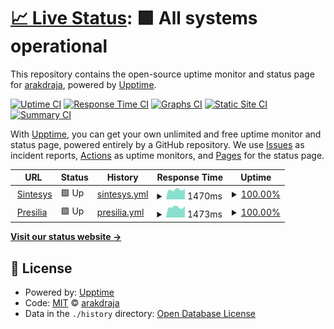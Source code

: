 # [📈 Live Status](https://https://arakdraja.github.io/upptime/): <!--live status--> **🟩 All systems operational**

This repository contains the open-source uptime monitor and status page for [arakdraja](arakdraja.id), powered by [Upptime](https://github.com/upptime/upptime).

[![Uptime CI](https://github.com/arakdraja/upptime/workflows/Uptime%20CI/badge.svg)](https://github.com/arakdraja/upptime/actions?query=workflow%3A%22Uptime+CI%22)
[![Response Time CI](https://github.com/arakdraja/upptime/workflows/Response%20Time%20CI/badge.svg)](https://github.com/arakdraja/upptime/actions?query=workflow%3A%22Response+Time+CI%22)
[![Graphs CI](https://github.com/arakdraja/upptime/workflows/Graphs%20CI/badge.svg)](https://github.com/arakdraja/upptime/actions?query=workflow%3A%22Graphs+CI%22)
[![Static Site CI](https://github.com/arakdraja/upptime/workflows/Static%20Site%20CI/badge.svg)](https://github.com/arakdraja/upptime/actions?query=workflow%3A%22Static+Site+CI%22)
[![Summary CI](https://github.com/arakdraja/upptime/workflows/Summary%20CI/badge.svg)](https://github.com/arakdraja/upptime/actions?query=workflow%3A%22Summary+CI%22)

With [Upptime](https://upptime.js.org), you can get your own unlimited and free uptime monitor and status page, powered entirely by a GitHub repository. We use [Issues](https://github.com/arakdraja/upptime/issues) as incident reports, [Actions](https://github.com/arakdraja/upptime/actions) as uptime monitors, and [Pages](https://https://arakdraja.github.io/upptime/) for the status page.

<!--start: status pages-->
<!-- This summary is generated by Upptime (https://github.com/upptime/upptime) -->
<!-- Do not edit this manually, your changes will be overwritten -->
<!-- prettier-ignore -->
| URL | Status | History | Response Time | Uptime |
| --- | ------ | ------- | ------------- | ------ |
| <img alt="" src="https://icons.duckduckgo.com/ip3/app.sintesys.id.ico" height="13"> [Sintesys](https://app.sintesys.id/core/dashboard/default/login) | 🟩 Up | [sintesys.yml](https://github.com/arakdraja/upptime/commits/HEAD/history/sintesys.yml) | <details><summary><img alt="Response time graph" src="./graphs/sintesys/response-time-week.png" height="20"> 1470ms</summary><br><a href="https://arakdraja.github.io/upptime/history/sintesys"><img alt="Response time 1747" src="https://img.shields.io/endpoint?url=https%3A%2F%2Fraw.githubusercontent.com%2Farakdraja%2Fupptime%2FHEAD%2Fapi%2Fsintesys%2Fresponse-time.json"></a><br><a href="https://arakdraja.github.io/upptime/history/sintesys"><img alt="24-hour response time 2114" src="https://img.shields.io/endpoint?url=https%3A%2F%2Fraw.githubusercontent.com%2Farakdraja%2Fupptime%2FHEAD%2Fapi%2Fsintesys%2Fresponse-time-day.json"></a><br><a href="https://arakdraja.github.io/upptime/history/sintesys"><img alt="7-day response time 1470" src="https://img.shields.io/endpoint?url=https%3A%2F%2Fraw.githubusercontent.com%2Farakdraja%2Fupptime%2FHEAD%2Fapi%2Fsintesys%2Fresponse-time-week.json"></a><br><a href="https://arakdraja.github.io/upptime/history/sintesys"><img alt="30-day response time 1407" src="https://img.shields.io/endpoint?url=https%3A%2F%2Fraw.githubusercontent.com%2Farakdraja%2Fupptime%2FHEAD%2Fapi%2Fsintesys%2Fresponse-time-month.json"></a><br><a href="https://arakdraja.github.io/upptime/history/sintesys"><img alt="1-year response time 1747" src="https://img.shields.io/endpoint?url=https%3A%2F%2Fraw.githubusercontent.com%2Farakdraja%2Fupptime%2FHEAD%2Fapi%2Fsintesys%2Fresponse-time-year.json"></a></details> | <details><summary><a href="https://arakdraja.github.io/upptime/history/sintesys">100.00%</a></summary><a href="https://arakdraja.github.io/upptime/history/sintesys"><img alt="All-time uptime 99.91%" src="https://img.shields.io/endpoint?url=https%3A%2F%2Fraw.githubusercontent.com%2Farakdraja%2Fupptime%2FHEAD%2Fapi%2Fsintesys%2Fuptime.json"></a><br><a href="https://arakdraja.github.io/upptime/history/sintesys"><img alt="24-hour uptime 100.00%" src="https://img.shields.io/endpoint?url=https%3A%2F%2Fraw.githubusercontent.com%2Farakdraja%2Fupptime%2FHEAD%2Fapi%2Fsintesys%2Fuptime-day.json"></a><br><a href="https://arakdraja.github.io/upptime/history/sintesys"><img alt="7-day uptime 100.00%" src="https://img.shields.io/endpoint?url=https%3A%2F%2Fraw.githubusercontent.com%2Farakdraja%2Fupptime%2FHEAD%2Fapi%2Fsintesys%2Fuptime-week.json"></a><br><a href="https://arakdraja.github.io/upptime/history/sintesys"><img alt="30-day uptime 99.78%" src="https://img.shields.io/endpoint?url=https%3A%2F%2Fraw.githubusercontent.com%2Farakdraja%2Fupptime%2FHEAD%2Fapi%2Fsintesys%2Fuptime-month.json"></a><br><a href="https://arakdraja.github.io/upptime/history/sintesys"><img alt="1-year uptime 99.91%" src="https://img.shields.io/endpoint?url=https%3A%2F%2Fraw.githubusercontent.com%2Farakdraja%2Fupptime%2FHEAD%2Fapi%2Fsintesys%2Fuptime-year.json"></a></details>
| <img alt="" src="https://icons.duckduckgo.com/ip3/app.presilia.id.ico" height="13"> [Presilia](https://app.presilia.id/core/dashboard/default/signin) | 🟩 Up | [presilia.yml](https://github.com/arakdraja/upptime/commits/HEAD/history/presilia.yml) | <details><summary><img alt="Response time graph" src="./graphs/presilia/response-time-week.png" height="20"> 1473ms</summary><br><a href="https://arakdraja.github.io/upptime/history/presilia"><img alt="Response time 1485" src="https://img.shields.io/endpoint?url=https%3A%2F%2Fraw.githubusercontent.com%2Farakdraja%2Fupptime%2FHEAD%2Fapi%2Fpresilia%2Fresponse-time.json"></a><br><a href="https://arakdraja.github.io/upptime/history/presilia"><img alt="24-hour response time 1416" src="https://img.shields.io/endpoint?url=https%3A%2F%2Fraw.githubusercontent.com%2Farakdraja%2Fupptime%2FHEAD%2Fapi%2Fpresilia%2Fresponse-time-day.json"></a><br><a href="https://arakdraja.github.io/upptime/history/presilia"><img alt="7-day response time 1473" src="https://img.shields.io/endpoint?url=https%3A%2F%2Fraw.githubusercontent.com%2Farakdraja%2Fupptime%2FHEAD%2Fapi%2Fpresilia%2Fresponse-time-week.json"></a><br><a href="https://arakdraja.github.io/upptime/history/presilia"><img alt="30-day response time 1536" src="https://img.shields.io/endpoint?url=https%3A%2F%2Fraw.githubusercontent.com%2Farakdraja%2Fupptime%2FHEAD%2Fapi%2Fpresilia%2Fresponse-time-month.json"></a><br><a href="https://arakdraja.github.io/upptime/history/presilia"><img alt="1-year response time 1485" src="https://img.shields.io/endpoint?url=https%3A%2F%2Fraw.githubusercontent.com%2Farakdraja%2Fupptime%2FHEAD%2Fapi%2Fpresilia%2Fresponse-time-year.json"></a></details> | <details><summary><a href="https://arakdraja.github.io/upptime/history/presilia">100.00%</a></summary><a href="https://arakdraja.github.io/upptime/history/presilia"><img alt="All-time uptime 99.92%" src="https://img.shields.io/endpoint?url=https%3A%2F%2Fraw.githubusercontent.com%2Farakdraja%2Fupptime%2FHEAD%2Fapi%2Fpresilia%2Fuptime.json"></a><br><a href="https://arakdraja.github.io/upptime/history/presilia"><img alt="24-hour uptime 100.00%" src="https://img.shields.io/endpoint?url=https%3A%2F%2Fraw.githubusercontent.com%2Farakdraja%2Fupptime%2FHEAD%2Fapi%2Fpresilia%2Fuptime-day.json"></a><br><a href="https://arakdraja.github.io/upptime/history/presilia"><img alt="7-day uptime 100.00%" src="https://img.shields.io/endpoint?url=https%3A%2F%2Fraw.githubusercontent.com%2Farakdraja%2Fupptime%2FHEAD%2Fapi%2Fpresilia%2Fuptime-week.json"></a><br><a href="https://arakdraja.github.io/upptime/history/presilia"><img alt="30-day uptime 99.96%" src="https://img.shields.io/endpoint?url=https%3A%2F%2Fraw.githubusercontent.com%2Farakdraja%2Fupptime%2FHEAD%2Fapi%2Fpresilia%2Fuptime-month.json"></a><br><a href="https://arakdraja.github.io/upptime/history/presilia"><img alt="1-year uptime 99.92%" src="https://img.shields.io/endpoint?url=https%3A%2F%2Fraw.githubusercontent.com%2Farakdraja%2Fupptime%2FHEAD%2Fapi%2Fpresilia%2Fuptime-year.json"></a></details>

<!--end: status pages-->

[**Visit our status website →**](https://https://arakdraja.github.io/upptime/)

## 📄 License

- Powered by: [Upptime](https://github.com/upptime/upptime)
- Code: [MIT](./LICENSE) © [arakdraja](arakdraja.id)
- Data in the `./history` directory: [Open Database License](https://opendatacommons.org/licenses/odbl/1-0/)
